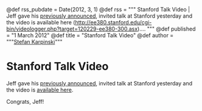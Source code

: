 @def rss_pubdate = Date(2012, 3, 1)
@def rss = """ Stanford Talk Video | Jeff gave his [previously announced](/blog/2012-02-27-talk-announcement/), invited talk at Stanford yesterday and the video is available here (http://ee380.stanford.edu/cgi-bin/videologger.php?target=120229-ee380-300.asx).... """
@def published = "1 March 2012"
@def title = "Stanford Talk Video"
@def author = """<a href="http://karpinski.org/">Stefan Karpinski</a>"""

# Stanford Talk Video

Jeff gave his [previously announced](blog/2012-02-27-talk-announcement/), invited talk at Stanford yesterday and the video is [available here](http://ee380.stanford.edu/cgi-bin/videologger.php?target=120229-ee380-300.asx).

Congrats, Jeff!
